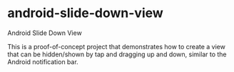 android-slide-down-view
=======================

Android Slide Down View

This is a proof-of-concept project that demonstrates how to create a view that can be hidden/shown by tap and dragging up and down, similar to the Android notification bar.
